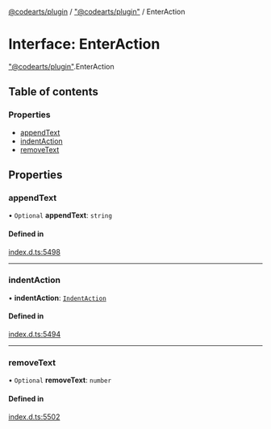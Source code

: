 [@codearts/plugin](../README.md) / ["@codearts/plugin"](../modules/_codearts_plugin_.md) / EnterAction

# Interface: EnterAction

["@codearts/plugin"](../modules/_codearts_plugin_.md).EnterAction

## Table of contents

### Properties

- [appendText](codearts_plugin_.EnterAction.md#appendtext)
- [indentAction](codearts_plugin_.EnterAction.md#indentaction)
- [removeText](codearts_plugin_.EnterAction.md#removetext)

## Properties

### appendText

• `Optional` **appendText**: `string`

#### Defined in

[index.d.ts:5498](https://github.com/huaweicloud/cloudide-plugin-api/blob/03c74e5/index.d.ts#L5498)

___

### indentAction

• **indentAction**: [`IndentAction`](../enums/codearts_plugin_.IndentAction.md)

#### Defined in

[index.d.ts:5494](https://github.com/huaweicloud/cloudide-plugin-api/blob/03c74e5/index.d.ts#L5494)

___

### removeText

• `Optional` **removeText**: `number`

#### Defined in

[index.d.ts:5502](https://github.com/huaweicloud/cloudide-plugin-api/blob/03c74e5/index.d.ts#L5502)
